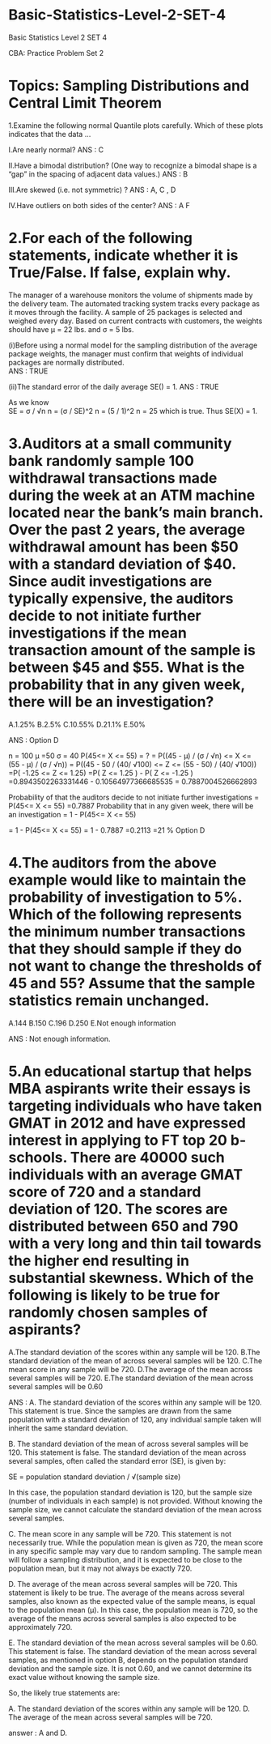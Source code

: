 # Basic-Statistics-Level-2-SET-4
Basic Statistics Level 2 SET 4

CBA: Practice Problem Set 2

# Topics: Sampling Distributions and Central Limit Theorem


1.Examine the following normal Quantile plots carefully. Which of these plots indicates that the data …

I.Are nearly normal?  ANS : C

II.Have a bimodal distribution? (One way to recognize a bimodal shape is a “gap” in the spacing of adjacent data values.) ANS : B

III.Are skewed (i.e. not symmetric) ?  ANS : A, C , D

IV.Have outliers on both sides of the center?  ANS : A F




# 2.For each of the following statements, indicate whether it is True/False. If false, explain why.

The manager of a warehouse monitors the volume of shipments made by the delivery team. The automated tracking system tracks every package as it moves through the facility. A sample of 25 packages is selected and weighed every day. Based on current contracts with customers, the weights should have μ = 22 lbs. and σ = 5 lbs.

(i)Before using a normal model for the sampling distribution of the average package weights, the manager must confirm that weights of individual packages are normally distributed.  
ANS : TRUE

(ii)The standard error of the daily average SE() = 1.
ANS : TRUE 

 As we know  
SE = σ / √n
n = (σ / SE)^2
n = (5 / 1)^2
n = 25   which is true. Thus   SE(X) = 1.

 


# 3.Auditors at a small community bank randomly sample 100 withdrawal transactions made during the week at an ATM machine located near the bank’s main branch. Over the past 2 years, the average withdrawal amount has been $50 with a standard deviation of $40. Since audit investigations are typically expensive, the auditors decide to not initiate further investigations if the mean transaction amount of the sample is between $45 and $55. What is the probability that in any given week, there will be an investigation?

A.1.25%
B.2.5%
C.10.55%
D.21.1%
E.50%

ANS :  Option D

n = 100
μ =50 
σ = 40
P(45<= X <= 55) = ?
= P((45 - μ) / (σ / √n) <= X <=  (55 - μ) / (σ / √n))
= P((45 - 50 / (40/ √100) <= Z <=  (55 - 50) / (40/ √100))
=P( -1.25  <= Z <=   1.25)
=P( Z <=  1.25 )  -   P(  Z   <= -1.25 )
=0.8943502263331446     -    0.10564977366685535
= 0.7887004526662893

Probability of that the auditors decide to not initiate further investigations = P(45<= X <= 55) =0.7887
 Probability that in any given week, there will be an investigation =  1   -   P(45<= X <= 55)

 =  1   -   P(45<= X <= 55)
 =  1   -   0.7887
=0.2113
=21 % 
Option D


# 4.The auditors from the above example would like to maintain the probability of investigation to 5%. Which of the following represents the minimum number transactions that they should sample if they do not want to change the thresholds of 45 and 55? Assume that the sample statistics remain unchanged.

A.144
B.150
C.196
D.250
E.Not enough information

ANS : 
Not enough information.


# 5.An educational startup that helps MBA aspirants write their essays is targeting individuals who have taken GMAT in 2012 and have expressed interest in applying to FT top 20 b-schools. There are 40000 such individuals with an average GMAT score of 720 and a standard deviation of 120. The scores are distributed between 650 and 790 with a very long and thin tail towards the higher end resulting in substantial skewness. Which of the following is likely to be true for randomly chosen samples of aspirants?

A.The standard deviation of the scores within any sample will be 120.
B.The standard deviation of the mean of across several samples will be 120.
C.The mean score in any sample will be 720.
D.The average of the mean across several samples will be 720.
E.The standard deviation of the mean across several samples will be 0.60

ANS : 
A. The standard deviation of the scores within any sample will be 120.
This statement is true. Since the samples are drawn from the same population with a standard deviation of 120, any individual sample taken will inherit the same standard deviation.

B. The standard deviation of the mean of across several samples will be 120.
This statement is false. The standard deviation of the mean across several samples, often called the standard error (SE), is given by:

SE = population standard deviation / √(sample size)

In this case, the population standard deviation is 120, but the sample size (number of individuals in each sample) is not provided. Without knowing the sample size, we cannot calculate the standard deviation of the mean across several samples.

C. The mean score in any sample will be 720.
This statement is not necessarily true. While the population mean is given as 720, the mean score in any specific sample may vary due to random sampling. The sample mean will follow a sampling distribution, and it is expected to be close to the population mean, but it may not always be exactly 720.

D. The average of the mean across several samples will be 720.
This statement is likely to be true. The average of the means across several samples, also known as the expected value of the sample means, is equal to the population mean (μ). In this case, the population mean is 720, so the average of the means across several samples is also expected to be approximately 720.

E. The standard deviation of the mean across several samples will be 0.60.
This statement is false. The standard deviation of the mean across several samples, as mentioned in option B, depends on the population standard deviation and the sample size. It is not 0.60, and we cannot determine its exact value without knowing the sample size.

So, the likely true statements are:

A. The standard deviation of the scores within any sample will be 120.
D. The average of the mean across several samples will be 720.

 answer : A and D.
